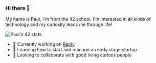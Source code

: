 ### Hi there 👋

My name is Paul, I'm from the 42 school.
I'm interested in all kinds of technology and my curiosity leads me through life!

![Paul's 42 stats](https://badge42.vercel.app/api/v2/cl30gredk005909mjmntox1tk/stats?cursusId=21&coalitionId=3)

- 🔭 Currently working on [Reply](https://www.reply.community)
- 🌱 Learning how to start and manage an early stage startup
- 👯 Looking to collaborate with good living curious people
